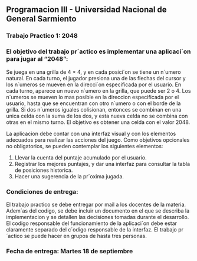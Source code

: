 ## Programacion III - Universidad Nacional de General Sarmiento

### Trabajo Practico 1: 2048

### El objetivo del trabajo pr´actico es implementar una aplicaci´on para jugar al “2048”:

Se juega en una grilla de 4 × 4, y en cada posici´on se tiene un n´umero natural. En cada turno, el jugador presiona una de las flechas del cursor y los n´umeros se mueven en la direcci´on especificada por el usuario. En cada turno, aparece un nuevo n´umero en la grilla, que puede ser 2 o 4. Los n´umeros se mueven lo mas posible en la direccion especificada por el usuario, hasta que se encuentran con
otro n´umero o con el borde de la grilla. Si dos n´umeros iguales colisionan, entonces se combinan en una unica celda con la suma de los dos, y esta nueva celda no se combina con otras en el mismo turno. El objetivo es obtener una celda con el valor 2048.

La aplicacion debe contar con una interfaz visual y con los elementos adecuados para realizar las acciones del juego. Como objetivos opcionales no obligatorios, se pueden contemplar los siguientes elementos:

1. Llevar la cuenta del puntaje acumulado por el usuario.
2. Registrar los mejores puntajes, y dar una interfaz para consultar la tabla de posiciones
   historica.
3. Hacer una sugerencia de la pr´oxima jugada.

### Condiciones de entrega:

El trabajo practico se debe entregar por mail a los docentes de la materia. Adem´as del codigo, se debe incluir un documento en el que se describa la implementacion y se detallen las decisiones tomadas durante el desarrollo. El codigo responsable del funcionamiento de la aplicaci´on debe estar claramente separado del c´odigo responsable de la interfaz. El trabajo pr´actico se puede hacer en grupos de hasta tres personas.

### Fecha de entrega: Martes 18 de septiembre
